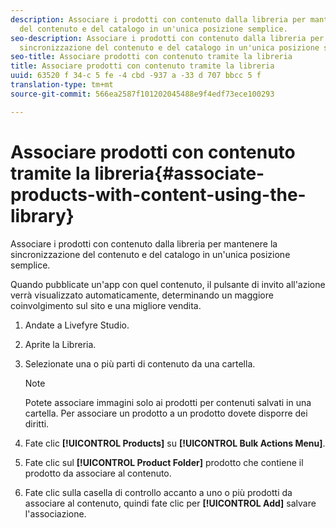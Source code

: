 ```yaml
---
description: Associare i prodotti con contenuto dalla libreria per mantenere la sincronizzazione
  del contenuto e del catalogo in un'unica posizione semplice.
seo-description: Associare i prodotti con contenuto dalla libreria per mantenere la
  sincronizzazione del contenuto e del catalogo in un'unica posizione semplice.
seo-title: Associare prodotti con contenuto tramite la libreria
title: Associare prodotti con contenuto tramite la libreria
uuid: 63520 f 34-c 5 fe -4 cbd -937 a -33 d 707 bbcc 5 f
translation-type: tm+mt
source-git-commit: 566ea2587f101202045488e9f4edf73ece100293

---
```



# Associare prodotti con contenuto tramite la libreria{#associate-products-with-content-using-the-library}

Associare i prodotti con contenuto dalla libreria per mantenere la sincronizzazione del contenuto e del catalogo in un'unica posizione semplice.

Quando pubblicate un'app con quel contenuto, il pulsante di invito all'azione verrà visualizzato automaticamente, determinando un maggiore coinvolgimento sul sito e una migliore vendita.

1. Andate a Livefyre Studio.
1. Aprite la Libreria.
1. Selezionate una o più parti di contenuto da una cartella.

   >[!NOTE]
   >
   >Potete associare immagini solo ai prodotti per contenuti salvati in una cartella. Per associare un prodotto a un prodotto dovete disporre dei diritti.

1. Fate clic **[!UICONTROL Products]** su **[!UICONTROL Bulk Actions Menu]**.
1. Fate clic sul **[!UICONTROL Product Folder]** prodotto che contiene il prodotto da associare al contenuto.
1. Fate clic sulla casella di controllo accanto a uno o più prodotti da associare al contenuto, quindi fate clic per **[!UICONTROL Add]** salvare l'associazione.
